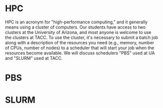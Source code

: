 # HPC

HPC is an acronym for "high-performance computing," and it generally means using a cluster of computers.  Our students have access to two clusters at the University of Arizona, and most anyone is welcome to use the clusters at TACC.  To use the cluster, it's necessary to submit a batch job along with a description of the resources you need (e.g., memory, number of CPUs, number of nodes) to a scheduler that will start your job when the resources become available.  We will discuss schedulers "PBS" used at UA and "SLURM" used at TACC.

# PBS

# SLURM